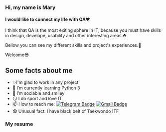 ###  Hi, my name is Mary 
 #### I would like to connect my life with QA❤
 
 I think that QA is the most exiting sphere in IT, because you must have skills in design, develope, usability and other interesting areas.☘
 
 Bellow you can see my different skills and  project's experiences.🔽

 Welcome😎

## Some facts about me
- ✨I'm glad to work in any project
- 🐍 I’m currently learning Python 3
- 👯 I’m sociable and smiley
- 😏 I do sport and love IT
- 📫 How to reach me: [![Telegram Badge](https://img.shields.io/badge/-popovamars-blue?style=flat&logo=Telegram&logoColor=white)](https://t.me/popovamars) [![Gmail Badge](https://img.shields.io/badge/-Mail-red?style=flat&logo=Gmail&logoColor=white)](mailto:popovamars@mail.ru)
- 😨 Unusual fact: I have black belt of Taekwondo ITF

### My resume
